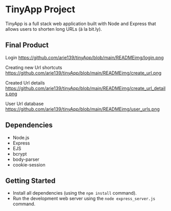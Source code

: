 # TinyApp Project

TinyApp is a full stack web application built with Node and Express that allows users to shorten long URLs (à la bit.ly).

## Final Product
Login
https://github.com/arie139/tinyApp/blob/main/READMEimg/login.png

Creating new Url shortcuts
https://github.com/arie139/tinyApp/blob/main/READMEimg/create_url.png

Created Url details
https://github.com/arie139/tinyApp/blob/main/READMEimg/create_url_details.png

User Url database
https://github.com/arie139/tinyApp/blob/main/READMEimg/user_urls.png


## Dependencies

- Node.js
- Express
- EJS
- bcrypt
- body-parser
- cookie-session

## Getting Started

- Install all dependencies (using the `npm install` command).
- Run the development web server using the `node express_server.js` command.
